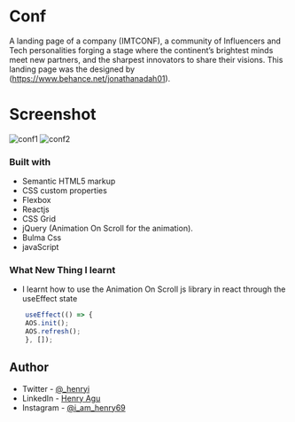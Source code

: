 # Conf
A landing page of a company (IMTCONF), a community of Influencers and Tech personalities forging a stage where the continent’s brightest minds meet new partners, and the sharpest innovators to share their visions.  This landing page was the designed by (https://www.behance.net/jonathanadah01).

# Screenshot
![conf1](https://user-images.githubusercontent.com/74037448/190393972-ffe6c461-f9ff-4c5f-abdc-1a3fe4b87353.JPG)
![conf2](https://user-images.githubusercontent.com/74037448/190393977-f679228b-1c26-4675-9423-765be170b235.JPG)

### Built with

- Semantic HTML5 markup
- CSS custom properties
- Flexbox
- Reactjs
- CSS Grid
- jQuery (Animation On Scroll for the animation).
- Bulma Css
- javaScript

### What New Thing I learnt

- I learnt how to use the Animation On Scroll js library in react through the useEffect state

```js
    useEffect(() => {
    AOS.init();
    AOS.refresh();
    }, []);
```

## Author

- Twitter - [@_henryi](https://www.twitter.com/_henryi)
- LinkedIn - [Henry Agu](https://www.linkedin.com/in/agu-henry-871a981b0)
- Instagram - [@i_am_henry69](https://instagram.com/i_am_henry69?igshid=YmMyMTA2M2Y=)
